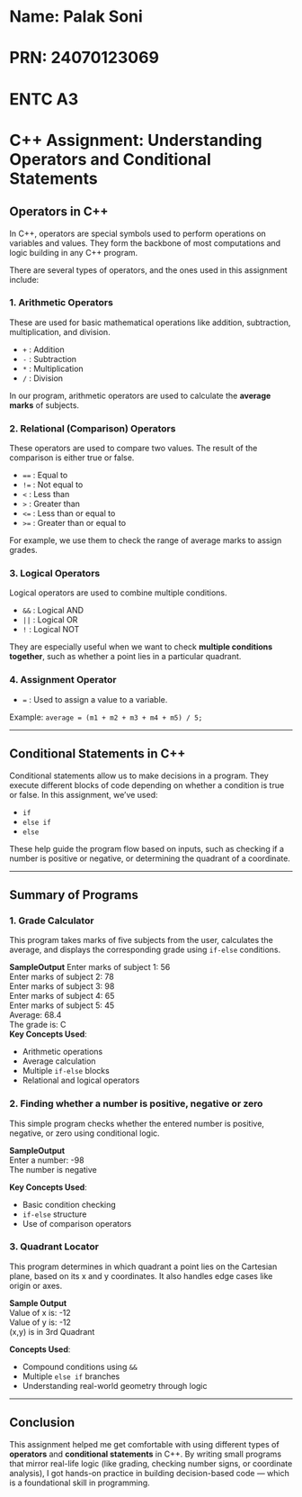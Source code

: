 # Name: Palak Soni
# PRN: 24070123069
# ENTC A3


# C++ Assignment: Understanding Operators and Conditional Statements

## Operators in C++

In C++, operators are special symbols used to perform operations on variables and values. They form the backbone of most computations and logic building in any C++ program.

There are several types of operators, and the ones used in this assignment include:

### 1. Arithmetic Operators
These are used for basic mathematical operations like addition, subtraction, multiplication, and division.

- `+` : Addition  
- `-` : Subtraction  
- `*` : Multiplication  
- `/` : Division  

In our program, arithmetic operators are used to calculate the **average marks** of subjects.

### 2. Relational (Comparison) Operators
These operators are used to compare two values. The result of the comparison is either true or false.

- `==` : Equal to  
- `!=` : Not equal to  
- `<`  : Less than  
- `>`  : Greater than  
- `<=` : Less than or equal to  
- `>=` : Greater than or equal to  

For example, we use them to check the range of average marks to assign grades.

### 3. Logical Operators
Logical operators are used to combine multiple conditions.

- `&&` : Logical AND  
- `||` : Logical OR  
- `!`  : Logical NOT  

They are especially useful when we want to check **multiple conditions together**, such as whether a point lies in a particular quadrant.

### 4. Assignment Operator
- `=` : Used to assign a value to a variable.

Example: `average = (m1 + m2 + m3 + m4 + m5) / 5;`

---

## Conditional Statements in C++

Conditional statements allow us to make decisions in a program. They execute different blocks of code depending on whether a condition is true or false. In this assignment, we’ve used:

- `if`  
- `else if`  
- `else`

These help guide the program flow based on inputs, such as checking if a number is positive or negative, or determining the quadrant of a coordinate.

---

## Summary of Programs

### 1. Grade Calculator
This program takes marks of five subjects from the user, calculates the average, and displays the corresponding grade using `if-else` conditions.

**SampleOutput**
Enter marks of subject 1:
56<br>
Enter marks of subject 2:
78<br>
Enter marks of subject 3:
98<br>
Enter marks of subject 4:
65<br>
Enter marks of subject 5:
45<br>
Average: 68.4<br>
The grade is: C<br>
**Key Concepts Used**:
- Arithmetic operations
- Average calculation
- Multiple `if-else` blocks
- Relational and logical operators

### 2. Finding whether a number is positive, negative or zero
This simple program checks whether the entered number is positive, negative, or zero using conditional logic.

**SampleOutput**<br>
Enter a number:
-98<br>
The number is negative<br>


**Key Concepts Used**:
- Basic condition checking
- `if-else` structure
- Use of comparison operators

### 3. Quadrant Locator
This program determines in which quadrant a point lies on the Cartesian plane, based on its x and y coordinates. It also handles edge cases like origin or axes.

**Sample Output**<br>
Value of x is:
-12<br>
Value of y is:
-12<br>
(x,y) is in 3rd Quadrant<br>


**Concepts Used**:
- Compound conditions using `&&`
- Multiple `else if` branches
- Understanding real-world geometry through logic

---

## Conclusion

This assignment helped me get comfortable with using different types of **operators** and **conditional statements** in C++. By writing small programs that mirror real-life logic (like grading, checking number signs, or coordinate analysis), I got hands-on practice in building decision-based code — which is a foundational skill in programming.
